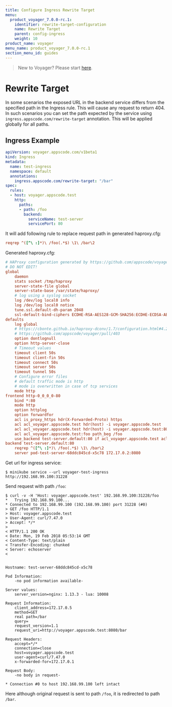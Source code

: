 ```yaml
---
title: Configure Ingress Rewrite Target
menu:
  product_voyager_7.0.0-rc.1:
    identifier: rewrite-target-configuration
    name: Rewrite Target
    parent: config-ingress
    weight: 10
product_name: voyager
menu_name: product_voyager_7.0.0-rc.1
section_menu_id: guides
---
```

> New to Voyager? Please start [here](/docs/concepts/overview.md).

# Rewrite Target

In some scenarios the exposed URL in the backend service differs from the specified path in the Ingress rule. This will cause any request to return 404. In such scenarios you can set the path expected by the service using `ingress.appscode.com/rewrite-target` annotation. This will be applied globally for all paths.

## Ingress Example

```yaml
apiVersion: voyager.appscode.com/v1beta1
kind: Ingress
metadata:
  name: test-ingress
  namespace: default
  annotations:
    ingress.appscode.com/rewrite-target: "/bar"
spec:
  rules:
  - host: voyager.appscode.test
    http:
      paths:
      - path: /foo
        backend:
          serviceName: test-server
          servicePort: 80
```

It will add following rule to replace request path in generated haproxy.cfg:

```ini
reqrep ^([^\ :]*)\ /foo(.*$) \1\ /bar\2
```

Generated haproxy.cfg:

```ini
# HAProxy configuration generated by https://github.com/appscode/voyager
# DO NOT EDIT!
global
	daemon
	stats socket /tmp/haproxy
	server-state-file global
	server-state-base /var/state/haproxy/
	# log using a syslog socket
	log /dev/log local0 info
	log /dev/log local0 notice
	tune.ssl.default-dh-param 2048
	ssl-default-bind-ciphers ECDHE-RSA-AES128-GCM-SHA256:ECDHE-ECDSA-AES128-GCM-SHA256:ECDHE-RSA-AES256-GCM-SHA384:ECDHE-ECDSA-AES256-GCM-SHA384:DHE-RSA-AES128-GCM-SHA256:DHE-DSS-AES128-GCM-SHA256:kEDH+AESGCM:ECDHE-RSA-AES128-SHA256:ECDHE-ECDSA-AES128-SHA256:ECDHE-RSA-AES128-SHA:ECDHE-ECDSA-AES128-SHA:ECDHE-RSA-AES256-SHA384:ECDHE-ECDSA-AES256-SHA384:ECDHE-RSA-AES256-SHA:ECDHE-ECDSA-AES256-SHA:DHE-RSA-AES128-SHA256:DHE-RSA-AES128-SHA:DHE-DSS-AES128-SHA256:DHE-RSA-AES256-SHA256:DHE-DSS-AES256-SHA:DHE-RSA-AES256-SHA:!aNULL:!eNULL:!EXPORT:!DES:!RC4:!3DES:!MD5:!PSK
defaults
	log global
	# https://cbonte.github.io/haproxy-dconv/1.7/configuration.html#4.2-option%20abortonclose
	# https://github.com/appscode/voyager/pull/403
	option dontlognull
	option http-server-close
	# Timeout values
	timeout client 50s
	timeout client-fin 50s
	timeout connect 50s
	timeout server 50s
	timeout tunnel 50s
	# Configure error files
	# default traffic mode is http
	# mode is overwritten in case of tcp services
	mode http
frontend http-0_0_0_0-80
	bind *:80 
	mode http
	option httplog
	option forwardfor
	acl is_proxy_https hdr(X-Forwarded-Proto) https
	acl acl_voyager.appscode.test hdr(host) -i voyager.appscode.test
	acl acl_voyager.appscode.test hdr(host) -i voyager.appscode.test:80
	acl acl_voyager.appscode.test:foo path_beg /foo
	use_backend test-server.default:80 if acl_voyager.appscode.test acl_voyager.appscode.test:foo
backend test-server.default:80
	reqrep ^([^\ :]*)\ /foo(.*$) \1\ /bar\2
	server pod-test-server-68ddc845cd-x5c78 172.17.0.2:8080
```

Get url for ingress service:

```console
$ minikube service --url voyager-test-ingress
http://192.168.99.100:31228
```

Send request with path `/foo`:

```console
$ curl -v -H 'Host: voyager.appscode.test' 192.168.99.100:31228/foo
*   Trying 192.168.99.100...
* Connected to 192.168.99.100 (192.168.99.100) port 31228 (#0)
> GET /foo HTTP/1.1
> Host: voyager.appscode.test
> User-Agent: curl/7.47.0
> Accept: */*
> 
< HTTP/1.1 200 OK
< Date: Mon, 19 Feb 2018 05:53:14 GMT
< Content-Type: text/plain
< Transfer-Encoding: chunked
< Server: echoserver
< 


Hostname: test-server-68ddc845cd-x5c78

Pod Information:
	-no pod information available-

Server values:
	server_version=nginx: 1.13.3 - lua: 10008

Request Information:
	client_address=172.17.0.5
	method=GET
	real path=/bar
	query=
	request_version=1.1
	request_uri=http://voyager.appscode.test:8080/bar

Request Headers:
	accept=*/*
	connection=close
	host=voyager.appscode.test
	user-agent=curl/7.47.0
	x-forwarded-for=172.17.0.1

Request Body:
	-no body in request-

* Connection #0 to host 192.168.99.100 left intact
```

Here although original request is sent to path `/foo`, it is redirected to path `/bar`.